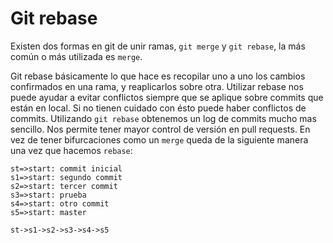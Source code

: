 # Git rebase

Existen dos formas en git de unir ramas, `git merge` y `git rebase`, la más común o más utilizada es `merge`.

Git rebase básicamente lo que hace es recopilar uno a uno los cambios confirmados en una rama, y reaplicarlos sobre otra. Utilizar rebase nos puede ayudar a evitar conflictos siempre que se aplique sobre commits que están en local. Si no tienen cuidado con ésto puede haber conflictos de commits.
Utilizando `git rebase` obtenemos un log de commits mucho mas sencillo. Nos permite tener mayor control de versión en pull requests. En vez de tener bifurcaciones como un `merge` queda de la siguiente manera una vez que hacemos `rebase`:

```flow
st=>start: commit inicial
s1=>start: segundo commit
s2=>start: tercer commit
s3=>start: prueba
s4=>start: otro commit
s5=>start: master

st->s1->s2->s3->s4->s5

```
